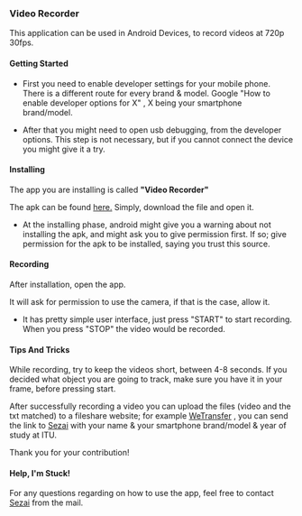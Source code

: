 ### Video Recorder

This application can be used in Android Devices, to record videos at 720p 30fps.

#### Getting Started

- First you need to enable developer settings for your mobile phone. There is a different route for every brand & model. Google "How to enable developer options for X" , X being your smartphone brand/model.

- After that you might need to open usb debugging, from the developer options. This step is not necessary, but if you cannot connect the device you might give it a try.

#### Installing

The app you are installing is called **"Video Recorder"**

The apk can be found [here.](https://github.com/msprITU/MobileTracking/blob/master/MSPR-mobile/datacq/VideoRecorder.apk) Simply, download the file and open it.

- At the installing phase, android might give you a warning about not installing the apk, and might ask you to give permission first. If so; give permission for the apk to be installed, saying you trust this source.

#### Recording

After installation, open the app.

It will ask for permission to use the camera, if that is the case, allow it.

- It has pretty simple user interface, just press "START" to start recording. When you press "STOP" the video would be recorded.

#### Tips And Tricks

While recording, try to keep the videos short, between 4-8 seconds. If you decided what object you are going to track, make sure you have it in your frame, before pressing start. 

After successfully recording a video you can upload the files (video and the txt matched) to a fileshare website; for example [WeTransfer](https://wetransfer.com/) , you can send the link to [Sezai](mailto:sezaiburakkantarci@gmail.com) with your name & your smartphone brand/model & year of study at ITU.

Thank you for your contribution!

#### Help, I'm Stuck!

For any questions regarding on how to use the app, feel free to contact [Sezai](mailto:sezaiburakkantarci@gmail.com) from the mail. 

